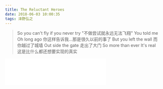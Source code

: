 ```yaml
---
title: The Reluctant Heroes
date: 2018-06-03 10:00:35
tags: 泽野弘之
---
```


>So you can't fly if you never try
"不做尝试就永远无法飞翔"
You told me Oh long ago
你这样告诉我...那是很久以前的事了
But you left the wall
而你越过了城墙
Out side the gate
走出了大门
So more than ever It's real
这是比什么都还想要实现的真实

<iframe frameborder="no" border="0" marginwidth="0" marginheight="0" width=330 height=86 src="//music.163.com/outchain/player?type=2&id=26562718&auto=1&height=66"></iframe>